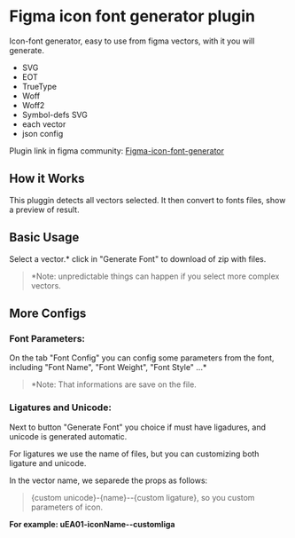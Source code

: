 # Figma icon font generator plugin
Icon-font generator, easy to use from figma vectors, with it you will generate.

- SVG
- EOT
- TrueType
- Woff
- Woff2
- Symbol-defs SVG
- each vector
- json config

Plugin link in figma community: [Figma-icon-font-generator](https://www.figma.com/community/plugin/1136442533698384554/Figma-icon-font-generator)

## How it Works

This pluggin detects all vectors selected. It then convert to fonts files, show a preview of result.



## Basic Usage

Select a vector.*
click in "Generate Font" to download of zip with files.


> *Note: unpredictable things can happen if you select more complex vectors.



## More Configs

### Font Parameters:
On the tab "Font Config" you can config some parameters from the font, including "Font Name", "Font Weight", "Font Style" ...*



> *Note: That informations are save on the file.



### Ligatures and Unicode:

Next to button "Generate Font" you choice if must have ligadures, and unicode is generated automatic.

For ligatures we use the name of files, but you can customizing both ligature and unicode.

In the vector name, we separede the props as follows:

> {custom unicode}-{name}--{custom ligature}, so you custom parameters of icon.

**For example: uEA01-iconName--customliga**